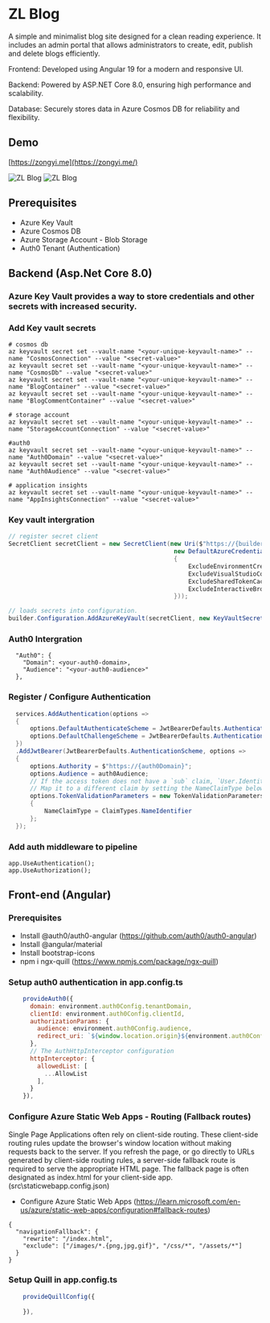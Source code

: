# ZL Blog
A simple and minimalist blog site designed for a clean reading experience. It includes an admin portal that allows administrators to create, edit, publish and delete blogs efficiently.

Frontend: Developed using Angular 19 for a modern and responsive UI.

Backend: Powered by ASP.NET Core 8.0, ensuring high performance and scalability.

Database: Securely stores data in Azure Cosmos DB for reliability and flexibility.

## Demo
[https://zongyi.me](https://zongyi.me/) 

![ZL Blog](https://stzlblog.blob.core.windows.net/app-images/site_1.png)
![ZL Blog](https://stzlblog.blob.core.windows.net/app-images/site_2.png)


## Prerequisites
- Azure Key Vault
- Azure Cosmos DB
- Azure Storage Account - Blob Storage
- Auth0 Tenant (Authentication)

## Backend (Asp.Net Core 8.0)
### Azure Key Vault provides a way to store credentials and other secrets with increased security. 
### Add Key vault secrets
```
# cosmos db
az keyvault secret set --vault-name "<your-unique-keyvault-name>" --name "CosmosConnection" --value "<secret-value>"
az keyvault secret set --vault-name "<your-unique-keyvault-name>" --name "CosmosDb" --value "<secret-value>"
az keyvault secret set --vault-name "<your-unique-keyvault-name>" --name "BlogContainer" --value "<secret-value>"
az keyvault secret set --vault-name "<your-unique-keyvault-name>" --name "BlogCommentContainer" --value "<secret-value>"
 
# storage account
az keyvault secret set --vault-name "<your-unique-keyvault-name>" --name "StorageAccountConnection" --value "<secret-value>"
 
#auth0
az keyvault secret set --vault-name "<your-unique-keyvault-name>" --name "Auth0Domain" --value "<secret-value>"
az keyvault secret set --vault-name "<your-unique-keyvault-name>" --name "Auth0Audience" --value "<secret-value>"
 
# application insights
az keyvault secret set --vault-name "<your-unique-keyvault-name>" --name "AppInsightsConnection" --value "<secret-value>"

```

### Key vault intergration
``` C#
// register secret client
SecretClient secretClient = new SecretClient(new Uri($"https://{builder.Configuration["Azure:KeyVault"]}.vault.azure.net"),
                                              new DefaultAzureCredential(new DefaultAzureCredentialOptions
                                              {
                                                  ExcludeEnvironmentCredential = true,
                                                  ExcludeVisualStudioCodeCredential = true,
                                                  ExcludeSharedTokenCacheCredential = true,
                                                  ExcludeInteractiveBrowserCredential = true,
                                              }));

// loads secrets into configuration.
builder.Configuration.AddAzureKeyVault(secretClient, new KeyVaultSecretManager());
```

### Auth0 Intergration
```
  "Auth0": {
    "Domain": <your-auth0-domain>,         
    "Audience": "<your-auth0-audience>" 
  },

```

### Register / Configure Authentication
``` C#
  services.AddAuthentication(options =>
  {
      options.DefaultAuthenticateScheme = JwtBearerDefaults.AuthenticationScheme;
      options.DefaultChallengeScheme = JwtBearerDefaults.AuthenticationScheme;
  })
  .AddJwtBearer(JwtBearerDefaults.AuthenticationScheme, options =>
  {
      options.Authority = $"https://{auth0Domain}";
      options.Audience = auth0Audience;
      // If the access token does not have a `sub` claim, `User.Identity.Name` will be `null`. 
      // Map it to a different claim by setting the NameClaimType below.
      options.TokenValidationParameters = new TokenValidationParameters
      {
          NameClaimType = ClaimTypes.NameIdentifier
      };
  });

```

### Add auth middleware to pipeline
```
app.UseAuthentication();
app.UseAuthorization();

```

## Front-end (Angular)
### Prerequisites

- Install @auth0/auth0-angular (https://github.com/auth0/auth0-angular)
- Install @angular/material 
- Install bootstrap-icons
- npm i ngx-quill (https://www.npmjs.com/package/ngx-quill)

### Setup auth0 authentication in app.config.ts
```js
    provideAuth0({
      domain: environment.auth0Config.tenantDomain,
      clientId: environment.auth0Config.clientId,
      authorizationParams: {
        audience: environment.auth0Config.audience,
        redirect_uri: `${window.location.origin}${environment.auth0Config.callbackRedirectUri}`
      },
      // The AuthHttpInterceptor configuration
      httpInterceptor: {
        allowedList: [
          ...AllowList
        ],
      }
    }),

```

### Configure Azure Static Web Apps - Routing (Fallback routes) 
Single Page Applications often rely on client-side routing. These client-side routing rules update the browser's window location without making requests back to the server. If you refresh the page, or go directly to URLs generated by client-side routing rules, a server-side fallback route is required to serve the appropriate HTML page. The fallback page is often designated as index.html for your client-side app. (src\staticwebapp.config.json)
 - Configure Azure Static Web Apps (https://learn.microsoft.com/en-us/azure/static-web-apps/configuration#fallback-routes)
 
```
{ 
  "navigationFallback": { 
    "rewrite": "/index.html",
    "exclude": ["/images/*.{png,jpg,gif}", "/css/*", "/assets/*"]
  } 
}

```

### Setup Quill in app.config.ts
```js
    provideQuillConfig({
      
    }), 

```